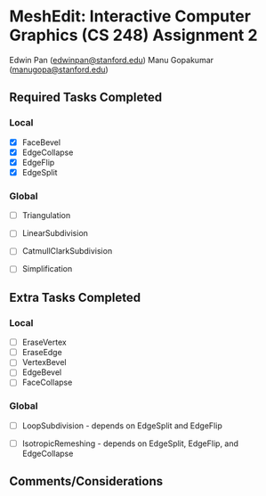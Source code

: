 # MeshEdit: Interactive Computer Graphics (CS 248) Assignment 2

Edwin Pan (edwinpan@stanford.edu)
Manu Gopakumar (manugopa@stanford.edu)

## Required Tasks Completed
### Local
- [x] FaceBevel
- [x] EdgeCollapse
- [x] EdgeFlip
- [x] EdgeSplit

### Global
- [ ] Triangulation
- [ ] LinearSubdivision
- [ ] CatmullClarkSubdivision
- [ ] Simplification


## Extra Tasks Completed
### Local
- [ ] EraseVertex
- [ ] EraseEdge
- [ ] VertexBevel
- [ ] EdgeBevel
- [ ] FaceCollapse

### Global
- [ ] LoopSubdivision - depends on EdgeSplit and EdgeFlip
- [ ] IsotropicRemeshing - depends on EdgeSplit, EdgeFlip, and EdgeCollapse


## Comments/Considerations
